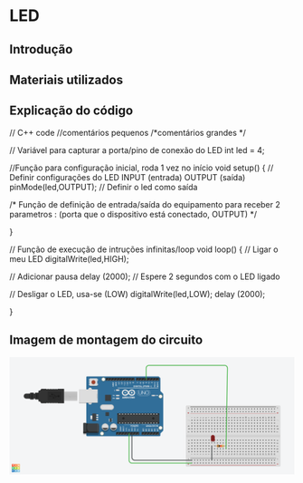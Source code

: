 # LED

## Introdução

## Materiais utilizados


## Explicação do código

// C++ code
//comentários pequenos
/*comentários grandes */

// Variável para capturar a porta/pino de conexão do LED
int led = 4;

//Função para configuração inicial, roda 1 vez no início
void setup()
{
  // Definir configurações do LED INPUT (entrada) OUTPUT (saída)
  pinMode(led,OUTPUT); // Definir o led como saída
  
  /*
  Função de definição de entrada/saída do equipamento para receber 
  2 parametros :
  (porta que o dispositivo está conectado, OUTPUT)
  */
  
}

// Função de execução de intruções infinitas/loop
void loop()
{
  // Ligar o meu LED
  digitalWrite(led,HIGH);
  
  // Adicionar pausa
  delay (2000); // Espere 2 segundos com o LED ligado 
  
  // Desligar o LED, usa-se (LOW)
  digitalWrite(led,LOW);
  delay (2000);
  
}


## Imagem de montagem do circuito

![|LED](LED.png)

